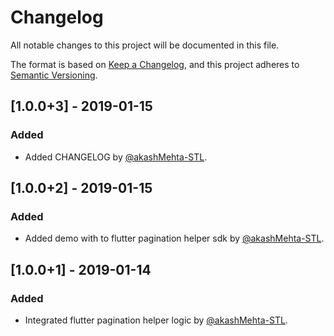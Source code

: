# Changelog
All notable changes to this project will be documented in this file.

The format is based on [Keep a Changelog](https://keepachangelog.com/en/1.0.0/),
and this project adheres to [Semantic Versioning](https://semver.org/spec/v2.0.0.html).

## [1.0.0+3] - 2019-01-15
### Added
- Added CHANGELOG by [@akashMehta-STL](https://github.com/akashMehta-STL).

## [1.0.0+2] - 2019-01-15
### Added
- Added demo with to flutter pagination helper sdk by [@akashMehta-STL](https://github.com/akashMehta-STL).

## [1.0.0+1] - 2019-01-14
### Added
- Integrated flutter pagination helper logic by [@akashMehta-STL](https://github.com/akashMehta-STL).
